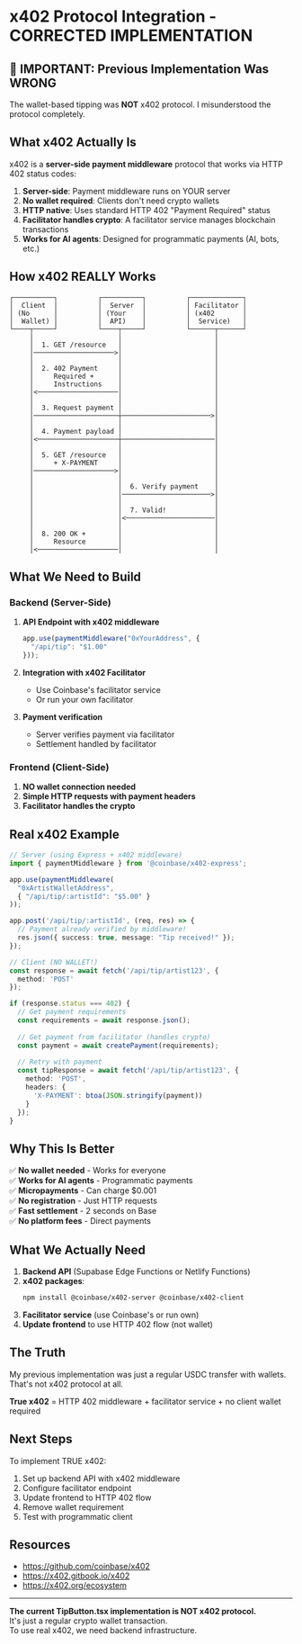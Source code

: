 # x402 Protocol Integration - CORRECTED IMPLEMENTATION

## 🚨 IMPORTANT: Previous Implementation Was WRONG

The wallet-based tipping was **NOT** x402 protocol. I misunderstood the protocol completely.

## What x402 Actually Is

x402 is a **server-side payment middleware** protocol that works via HTTP 402 status codes:

1. **Server-side**: Payment middleware runs on YOUR server
2. **No wallet required**: Clients don't need crypto wallets
3. **HTTP native**: Uses standard HTTP 402 "Payment Required" status
4. **Facilitator handles crypto**: A facilitator service manages blockchain transactions
5. **Works for AI agents**: Designed for programmatic payments (AI, bots, etc.)

## How x402 REALLY Works

```
┌──────────┐          ┌──────────┐          ┌─────────────┐
│  Client  │          │  Server  │          │ Facilitator │
│ (No      │          │ (Your    │          │ (x402       │
│  Wallet) │          │  API)    │          │  Service)   │
└────┬─────┘          └────┬─────┘          └──────┬──────┘
     │                     │                       │
     │  1. GET /resource   │                       │
     │────────────────────>│                       │
     │                     │                       │
     │  2. 402 Payment     │                       │
     │     Required +      │                       │
     │     Instructions    │                       │
     │<────────────────────│                       │
     │                     │                       │
     │  3. Request payment │                       │
     │─────────────────────┼──────────────────────>│
     │                     │                       │
     │  4. Payment payload │                       │
     │<────────────────────┼───────────────────────│
     │                     │                       │
     │  5. GET /resource   │                       │
     │     + X-PAYMENT     │                       │
     │────────────────────>│                       │
     │                     │                       │
     │                     │  6. Verify payment    │
     │                     │──────────────────────>│
     │                     │                       │
     │                     │  7. Valid!            │
     │                     │<──────────────────────│
     │                     │                       │
     │  8. 200 OK +        │                       │
     │     Resource        │                       │
     │<────────────────────│                       │
```

## What We Need to Build

### Backend (Server-Side)

1. **API Endpoint with x402 middleware**
   ```typescript
   app.use(paymentMiddleware("0xYourAddress", {
     "/api/tip": "$1.00"
   }));
   ```

2. **Integration with x402 Facilitator**
   - Use Coinbase's facilitator service
   - Or run your own facilitator

3. **Payment verification**
   - Server verifies payment via facilitator
   - Settlement handled by facilitator

### Frontend (Client-Side)

1. **NO wallet connection needed**
2. **Simple HTTP requests with payment headers**
3. **Facilitator handles the crypto**

## Real x402 Example

```typescript
// Server (using Express + x402 middleware)
import { paymentMiddleware } from '@coinbase/x402-express';

app.use(paymentMiddleware(
  "0xArtistWalletAddress",
  { "/api/tip/:artistId": "$5.00" }
));

app.post('/api/tip/:artistId', (req, res) => {
  // Payment already verified by middleware!
  res.json({ success: true, message: "Tip received!" });
});

// Client (NO WALLET!)
const response = await fetch('/api/tip/artist123', {
  method: 'POST'
});

if (response.status === 402) {
  // Get payment requirements
  const requirements = await response.json();
  
  // Get payment from facilitator (handles crypto)
  const payment = await createPayment(requirements);
  
  // Retry with payment
  const tipResponse = await fetch('/api/tip/artist123', {
    method: 'POST',
    headers: {
      'X-PAYMENT': btoa(JSON.stringify(payment))
    }
  });
}
```

## Why This Is Better

✅ **No wallet needed** - Works for everyone  
✅ **Works for AI agents** - Programmatic payments  
✅ **Micropayments** - Can charge $0.001  
✅ **No registration** - Just HTTP requests  
✅ **Fast settlement** - 2 seconds on Base  
✅ **No platform fees** - Direct payments  

## What We Actually Need

1. **Backend API** (Supabase Edge Functions or Netlify Functions)
2. **x402 packages**:
   ```bash
   npm install @coinbase/x402-server @coinbase/x402-client
   ```
3. **Facilitator service** (use Coinbase's or run own)
4. **Update frontend** to use HTTP 402 flow (not wallet)

## The Truth

My previous implementation was just a regular USDC transfer with wallets. That's not x402 protocol at all.

**True x402** = HTTP 402 middleware + facilitator service + no client wallet required

## Next Steps

To implement TRUE x402:

1. Set up backend API with x402 middleware
2. Configure facilitator endpoint
3. Update frontend to HTTP 402 flow
4. Remove wallet requirement
5. Test with programmatic client

## Resources

- https://github.com/coinbase/x402
- https://x402.gitbook.io/x402
- https://x402.org/ecosystem

---

**The current TipButton.tsx implementation is NOT x402 protocol.**  
It's just a regular crypto wallet transaction.  
To use real x402, we need backend infrastructure.
